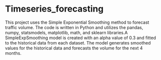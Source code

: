 # Timeseries_forecasting


This project uses the Simple Exponential Smoothing method to forecast traffic volume. The code is written in Python and utilizes the pandas, numpy, statsmodels, matplotlib, math, and sklearn libraries.A SimpleExpSmoothing model is created with an alpha value of 0.3 and fitted to the historical data from each dataset. The model generates smoothed values for the historical data and forecasts the volume for the next 4 months.
